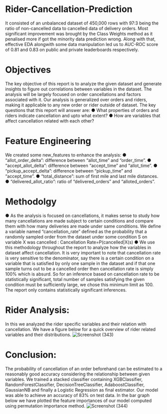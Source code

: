# Rider-Cancellation-Prediction
It consisted of an unbalanced dataset of 450,000 rows with 97:3 being the ratio of non-cancelled data to cancelled data of delivery orders.
Most significant improvement was brought by the Class Weights method as it penalised more if got the minority data prediction wrong. 
Along with that, effective EDA alongwith some data manipulation led us to AUC-ROC score of 0.81 and 0.83 on public and private leaderboards respectively.

# Objectives
The key objective of this report is to analyze the given dataset and generate insights 
to figure out correlations between variables in the dataset. The analysis will be largely 
focused on order cancellations and factors associated with it. Our analysis is 
generalized over orders and riders, making it applicable to any new order or rider 
outside of dataset.
 The key questions that this report will answer are:
● What properties of orders and riders indicate cancellation and upto what 
extent?
● How are variables that affect cancellation related with each other?

 # Feature Engineering
We created some new_features to enhance the analysis:
● “allot_order_delta”: difference between “allot_time” and “order_time”.
● “accept_allot_delta”: difference between “accept_time” and “allot_time”.
● “pickup_accept_delta”: difference between “pickup_time” and “accept_time”.
● “total_distance”: sum of first mile and last mile distances.
● “delivered_allot_ratio”: ratio of “delivered_orders” and “alloted_orders”.

# Methodolgy
● As the analysis is focused on cancellations, it makes sense to study how many cancellations are made subject to certain conditions and compare them with how 
many deliveries are made under same conditions. We define a variable named “cancellation_rate” defined as the probability that a randomly sampled order from the 
dataset under some condition S on variable X was cancelled :
Cancellation Rate=P(cancelled|X(s)
● We use this methodology throughout the report to analyze how the variables in dataset affect cancellation. It is very important to note that cancellation rate is very sensitive to the denominator, say there is a certain condition on a variable that is satisfied by only one sample in the dataset and if that one sample turns out to be a cancelled order then cancellation rate is simply 100% which is absurd. So for an inference based on cancellation rate to be statistically significant, total number of samples satisfying the given condition must be sufficiently large, we chose this minimum limit as 100. The report only contains statistically significant inferences.

# Rider Analysis:
In this we analyzed the rider specific variables and their relation with cancellation. We have a figure below for a quick overview of rider related variables 
and their distributions.
![Screenshot (343)](https://github.com/Anikaaasingh/Rider-Cancellation-Prediction/assets/96921017/cb20edfc-5ac7-4caa-8625-f086764a4944)

# Conclusion:
The probability of cancellation of an order beforehand can be estimated to a reasonably good accuracy considering the relationship between given variables. We trained a stacked classifier containing XGBClassifier, RandomForestClassifier, DecisionTreeClassifier, AdaboostClassifier, GaussianNB and finally a Logistic Regression as final estimator. Our model was able to achieve an accuracy of 83% on test data. In the bar graph below we have plotted the feature importances of our model computed using permutation 
importance method.
![Screenshot (344)](https://github.com/Anikaaasingh/Rider-Cancellation-Prediction/assets/96921017/0ad2808b-fe91-4270-8546-cca038f0e72f)
